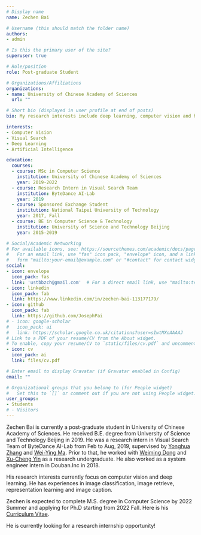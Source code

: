 ```yaml
---
# Display name
name: Zechen Bai

# Username (this should match the folder name)
authors:
- admin

# Is this the primary user of the site?
superuser: true

# Role/position
role: Post-graduate Student

# Organizations/Affiliations
organizations:
- name: University of Chinese Academy of Sciences
  url: ""

# Short bio (displayed in user profile at end of posts)
bio: My research interests include deep learning, computer vision and human-computer interaction.

interests:
- Computer Vision
- Visual Search
- Deep Learning
- Artificial Intelligence

education:
  courses:
  - course: MSc in Computer Science
    institution: University of Chinese Academy of Sciences
    year: 2019-2022
  - course: Research Intern in Visual Search Team
    institution: ByteDance AI-Lab
    year: 2019
  - course: Sponsored Exchange Student
    institution: National Taipei University of Technology
    year: 2017, Fall
  - course: BE in Computer Science & Technology
    institution: University of Science and Technology Beijing
    year: 2015-2019

# Social/Academic Networking
# For available icons, see: https://sourcethemes.com/academic/docs/page-builder/#icons
#   For an email link, use "fas" icon pack, "envelope" icon, and a link in the
#   form "mailto:your-email@example.com" or "#contact" for contact widget.
social:
- icon: envelope
  icon_pack: fas
  link: 'ustbbzch@gmail.com'  # For a direct email link, use "mailto:test@example.org".
- icon: linkedin
  icon_pack: fab
  link: https://www.linkedin.com/in/zechen-bai-113177179/
- icon: github
  icon_pack: fab
  link: https://github.com/JosephPai
# - icon: google-scholar
#   icon_pack: ai
#   link: https://scholar.google.co.uk/citations?user=sIwtMXoAAAAJ
# Link to a PDF of your resume/CV from the About widget.
# To enable, copy your resume/CV to `static/files/cv.pdf` and uncomment the lines below.
- icon: cv
  icon_pack: ai
  link: files/cv.pdf

# Enter email to display Gravatar (if Gravatar enabled in Config)
email: ""

# Organizational groups that you belong to (for People widget)
#   Set this to `[]` or comment out if you are not using People widget.
user_groups:
- Students
# - Visitors
---
```


Zechen Bai is currently a post-graduate student in University of Chinese Academy of Sciences. He received B.E. degree from University of Science and Technology Beijing in 2019. He was a research intern in Visual Search Team of ByteDance AI-Lab from Feb to Aug, 2019, supervised by [Yonghua Zhang](https://dblp.org/pers/hd/z/Zhang:Yonghua) and [Wei-Ying Ma](https://scholar.google.com/citations?user=SToCbu8AAAAJ&hl=en). Prior to that, he worked with [Weiming Dong](http://www.weimingdong.org) and [Xu-Cheng Yin](http://prir.ustb.edu.cn/yin/home/) as a research undergraduate. He also worked as a system engineer intern in Douban.Inc in 2018.

His research interests currently focus on computer vision and deep learning. He has experiences in image classification, image retrieve, representation learning and image caption.

Zechen is expected to complete M.S. degree in Computer Science by 2022 Summer and applying for Ph.D starting from 2022 Fall. Here is his [Curriculum Vitae](files/cv.pdf). 

He is currently looking for a research internship opportunity!
